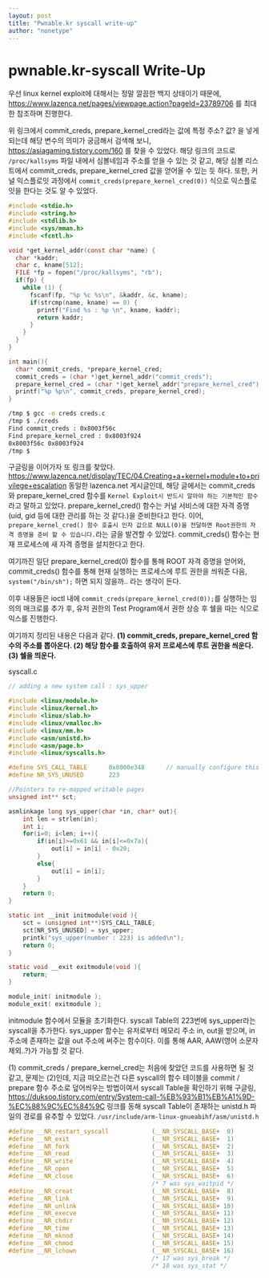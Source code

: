 ```yaml
---
layout: post
title: "Pwnable.kr syscall write-up"
author: "nonetype"
---
```


# pwnable.kr-syscall Write-Up

우선 linux kernel exploit에 대해서는 정말 깔끔한 백지 상태이기 때문에, https://www.lazenca.net/pages/viewpage.action?pageId=23789706 를 최대한 참조하며 진행한다.

위 링크에서 commit_creds, prepare_kernel_cred라는 값에 특정 주소? 값? 을 넣게 되는데 해당 변수의 의미가 궁금해서 검색해 보니, https://asiagaming.tistory.com/160 를 찾을 수 있었다.
해당 링크의 코드로 `/proc/kallsyms` 파일 내에서 심볼네임과 주소를 얻을 수 있는 것 같고, 해당 심볼 리스트에서 commit_creds, prepare_kernel_cred 값을 얻어올 수 있는 듯 하다.
또한, 커널 익스플로잇 과정에서 `commit_creds(prepare_kernel_cred(0))` 식으로 익스플로잇을 한다는 것도 알 수 있었다.

```c
#include <stdio.h>
#include <string.h>
#include <stdlib.h>
#include <sys/mman.h>
#include <fcntl.h>

void *get_kernel_addr(const char *name) {
  char *kaddr;
  char c, kname[512];
  FILE *fp = fopen("/proc/kallsyms", "rb");
  if(fp) {
    while (1) {
      fscanf(fp, "%p %c %s\n", &kaddr, &c, kname);
      if(strcmp(name, kname) == 0) {
        printf("Find %s : %p \n", kname, kaddr);
        return kaddr;
      }
    }
  }
}

int main(){
  char* commit_creds, *prepare_kernel_cred;
  commit_creds = (char *)get_kernel_addr("commit_creds");
  prepare_kernel_cred = (char *)get_kernel_addr("prepare_kernel_cred");
  printf("%p %p\n", commit_creds, prepare_kernel_cred);
}
```

```sh
/tmp $ gcc -o creds creds.c
/tmp $ ./creds
Find commit_creds : 0x8003f56c
Find prepare_kernel_cred : 0x8003f924
0x8003f56c 0x8003f924
/tmp $
```

구글링을 이어가자 또 링크를 찾았다. https://www.lazenca.net/display/TEC/04.Creating+a+kernel+module+to+privilege+escalation
동일한 lazenca.net 게시글인데, 해당 글에서는 commit_creds와 prepare_kernel_cred 함수를 `Kernel Exploit시 반드시 알아야 하는 기본적인 함수` 라고 말하고 있었다.
prepare_kernel_cred() 함수는 커널 서비스에 대한 자격 증명(uid, gid 등에 대한 관리를 하는 것 같다.)을 준비한다고 한다.
이어, `prepare_kernel_cred() 함수 호출시 인자 값으로 NULL(0)을 전달하면 Root권한의 자격 증명을 준비 할 수 있습니다.`라는 글을 발견할 수 있었다.
commit_creds() 함수는 현재 프로세스에 새 자격 증명을 설치한다고 한다.

여기까진 일단 prepare_kernel_cred(0) 함수를 통해 ROOT 자격 증명을 얻어와, commit_creds() 함수를 통해 현재 실행하는 프로세스에 루트 권한을 씌워준 다음, `system("/bin/sh");` 하면 되지 않을까.. 라는 생각이 든다.

이후 내용들은 ioctl 내에  `commit_creds(prepare_kernel_cred(0));`를 실행하는 임의의 매크로를 추가 후, 유저 권한의 Test Program에서 권한 상승 후 쉘을 따는 식으로 익스를 진행한다.

여기까지 정리된 내용은 다음과 같다.
<b>
(1) commit_creds, prepare_kernel_cred 함수의 주소를 뽑아온다.
(2) 해당 함수를 호출하여 유저 프로세스에 루트 권한을 씌운다.
(3) 쉘을 띄운다.
</b>

syscall.c
```c {.line-numbers}
// adding a new system call : sys_upper

#include <linux/module.h>
#include <linux/kernel.h>
#include <linux/slab.h>
#include <linux/vmalloc.h>
#include <linux/mm.h>
#include <asm/unistd.h>
#include <asm/page.h>
#include <linux/syscalls.h>

#define SYS_CALL_TABLE		0x8000e348		// manually configure this address!!
#define NR_SYS_UNUSED		223

//Pointers to re-mapped writable pages
unsigned int** sct;

asmlinkage long sys_upper(char *in, char* out){
	int len = strlen(in);
	int i;
	for(i=0; i<len; i++){
		if(in[i]>=0x61 && in[i]<=0x7a){
			out[i] = in[i] - 0x20;
		}
		else{
			out[i] = in[i];
		}
	}
	return 0;
}

static int __init initmodule(void ){
	sct = (unsigned int**)SYS_CALL_TABLE;
	sct[NR_SYS_UNUSED] = sys_upper;
	printk("sys_upper(number : 223) is added\n");
	return 0;
}

static void __exit exitmodule(void ){
	return;
}

module_init( initmodule );
module_exit( exitmodule );
```

initmodule 함수에서 모듈을 초기화한다.
syscall Table의 223번에 sys_upper라는 syscall을 추가한다.
sys_upper 함수는 유저로부터 메모리 주소 in, out을 받으며, in 주소에 존재하는 값을 out 주소에 써주는 함수이다.
이를 통해 AAR, AAW(영어 소문자 제외..?)가 가능할 것 같다.

(1) commit_creds / prepare_kernel_cred는 처음에 찾았던 코드를 사용하면 될 것 같고, 문제는 (2)인데, 지금 떠오르는건 다른 syscall의 함수 테이블을 commit / prepare 함수 주소로 덮어씌우는 방법이여서 syscall Table을 확인하기 위해 구글링, https://duksoo.tistory.com/entry/System-call-%EB%93%B1%EB%A1%9D-%EC%88%9C%EC%84%9C 링크를 동해 syscall Table이 존재하는 unistd.h 파일의 경로를 유추할 수 있었다. `/usr/include/arm-linux-gnueabihf/asm/unistd.h`

```c
#define __NR_restart_syscall            (__NR_SYSCALL_BASE+  0)
#define __NR_exit                       (__NR_SYSCALL_BASE+  1)
#define __NR_fork                       (__NR_SYSCALL_BASE+  2)
#define __NR_read                       (__NR_SYSCALL_BASE+  3)
#define __NR_write                      (__NR_SYSCALL_BASE+  4)
#define __NR_open                       (__NR_SYSCALL_BASE+  5)
#define __NR_close                      (__NR_SYSCALL_BASE+  6)
                                        /* 7 was sys_waitpid */
#define __NR_creat                      (__NR_SYSCALL_BASE+  8)
#define __NR_link                       (__NR_SYSCALL_BASE+  9)
#define __NR_unlink                     (__NR_SYSCALL_BASE+ 10)
#define __NR_execve                     (__NR_SYSCALL_BASE+ 11)
#define __NR_chdir                      (__NR_SYSCALL_BASE+ 12)
#define __NR_time                       (__NR_SYSCALL_BASE+ 13)
#define __NR_mknod                      (__NR_SYSCALL_BASE+ 14)
#define __NR_chmod                      (__NR_SYSCALL_BASE+ 15)
#define __NR_lchown                     (__NR_SYSCALL_BASE+ 16)
                                        /* 17 was sys_break */
                                        /* 18 was sys_stat */
```
